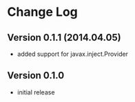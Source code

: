 Change Log
==========

Version 0.1.1 (2014.04.05)
--------------------------

 * added support for javax.inject.Provider


Version 0.1.0
-------------

 * initial release

